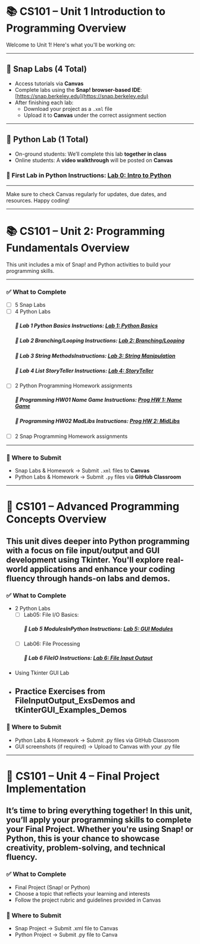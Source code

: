 # 📚 CS101 – Unit 1 Introduction to Programming Overview

Welcome to Unit 1! Here's what you'll be working on:

---

## 🧩 Snap Labs (4 Total)

- Access tutorials via **Canvas**
- Complete labs using the **Snap! browser-based IDE**: [https://snap.berkeley.edu](https://snap.berkeley.edu)
- After finishing each lab:
  - Download your project as a `.xml` file
  - Upload it to **Canvas** under the correct assignment section
---

## 🐍 Python Lab (1 Total)

- On-ground students: We’ll complete this lab **together in class**
- Online students: A **video walkthrough** will be posted on **Canvas**

### 📌 First Lab in Python Instructions: [Lab 0: Intro to Python](Unit01_Intro/IntroToPython/LabInstruction_README.md)

---
Make sure to check Canvas regularly for updates, due dates, and resources. Happy coding!

---
# 📚 CS101 – Unit 2: Programming Fundamentals Overview

This unit includes a mix of Snap! and Python activities to build your programming skills.

---

### ✅ What to Complete
- [ ] 5 Snap Labs  
- [ ] 4 Python Labs
     ##### 📌 Lab 1 Python Basics Instructions: [Lab 1: Python Basics](Unit02_Fundamentals/Lab01/Lab01_Instruction_README.md)
     ##### 📌 Lab 2 Branching/Looping Instructions: [Lab 2: Branching/Looping](Unit02_Fundamentals/Lab02/Lab02_Instruction_README.md)
     ##### 📌 Lab 3 String MethodsInstructions: [Lab 3: String Manipulation](Unit02_Fundamentals/Lab03/Lab03_Instruction_README.md)
     ##### 📌 Lab 4 List StoryTeller Instructions: [Lab 4: StoryTeller](Unit02_Fundamentals/Lab04/Lab04_Instruction_README.md)
- [ ] 2 Python Programming Homework assignments
     ##### 📌 Programming HW01 Name Game Instructions: [Prog HW 1: Name Game](Unit02_Fundamentals/ProgrammingHW01/HW01_Instruction_README.md)
     ##### 📌 Programming HW02 MadLibs Instructions: [Prog HW 2: MidLibs](Unit02_Fundamentals/ProgrammingHW02/HW02_Instruction_README.md)
- [ ] 2 Snap Programming Homework assignments

---

### 📂 Where to Submit
- Snap Labs & Homework → Submit `.xml` files to **Canvas**
- Python Labs & Homework → Submit `.py` files via **GitHub Classroom**

---

# 🧠 CS101 – Advanced Programming Concepts Overview

This unit dives deeper into Python programming with a focus on file input/output and GUI development using Tkinter. 
You'll explore real-world applications and enhance your coding fluency through hands-on labs and demos.
---
### ✅ What to Complete
- 2 Python Labs
    * [ ] Lab05: File I/O Basics:
        ##### 📌 Lab 5 ModulesInPython Instructions: [Lab 5: GUI Modules](Unit03_AdvProgramming/Lab05/Lab05_Instruction_README.md)
    * [ ] Lab06: File Processing 
        ##### 📌 Lab 6 FileIO Instructions: [Lab 6: File Input Output](Unit03_AvdProgramming/Lab06/Lab06_Instruction_README.md)
- Using Tkinter GUI Lab
+ Practice Exercises from FileInputOutput_ExsDemos and tKinterGUI_Examples_Demos
  ---
### 📂 Where to Submit
- Python Labs & Homework → Submit .py files via GitHub Classroom
- GUI screenshots (if required) → Upload to Canvas with your .py file
---

# 🚀 CS101 – Unit 4 – Final Project Implementation

It’s time to bring everything together! In this unit, you’ll apply your programming skills to complete your Final Project. Whether you're using Snap! or Python, this is your chance to showcase creativity, problem-solving, and technical fluency.
---
### ✅ What to Complete
- Final Project (Snap! or Python)
- Choose a topic that reflects your learning and interests
- Follow the project rubric and guidelines provided in Canvas

### 📂 Where to Submit
- Snap Project → Submit .xml file to Canvas
- Python Project → Submit .py file to Canva



